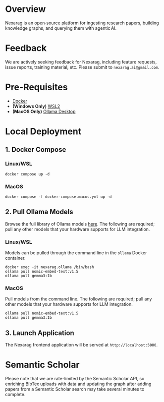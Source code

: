 # Overview
Nexarag is an open‑source platform for ingesting research papers, building knowledge graphs, and querying them with agentic AI.

# Feedback
We are actively seeking feedback for Nexarag, including feature requests, issue reports, training material, etc. Please submit to `nexarag.ai@gmail.com`. 

# Pre-Requisites
- [Docker](https://docs.docker.com/engine/install/)
- **(Windows Only)** [WSL2](https://learn.microsoft.com/en-us/windows/wsl/install)
- **(MacOS Only)** [Ollama Desktop](https://ollama.com/download/mac)

# Local Deployment
## 1. Docker Compose
### Linux/WSL
```
docker compose up -d
```

### MacOS
```
docker compose -f docker-compose.macos.yml up -d
```

## 2. Pull Ollama Models
Browse the full library of Ollama models [here](https://ollama.com/library). The following are required; pull any other models that your hardware supports for LLM integration.

### Linux/WSL
Models can be pulled through the command line in the `ollama` Docker container. 

```
docker exec -it nexarag.ollama /bin/bash
ollama pull nomic-embed-text:v1.5
ollama pull gemma3:1b
```

### MacOS
Pull models from the command line. The following are required; pull any other models that your hardware supports for LLM integration.

```
ollama pull nomic-embed-text:v1.5
ollama pull gemma3:1b
```

## 3. Launch Application
The Nexarag frontend application will be served at `http://localhost:5000`.

# Semantic Scholar
Please note that we are rate-limited by the Semantic Scholar API, so enriching BibTex uploads with data and updating the graph after adding papers from a Semantic Scholar search may take several minutes to complete.
